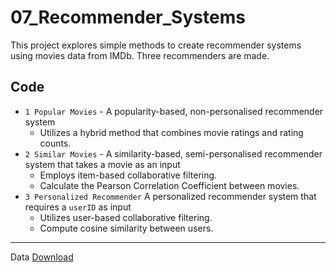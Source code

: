 # 07_Recommender_Systems

This project explores simple methods to create recommender systems using movies data from IMDb. Three recommenders are made.


## Code
- `1 Popular Movies` - A popularity-based, non-personalised recommender system
  - Utilizes a hybrid method that combines movie ratings and rating counts. 
- `2 Similar Movies` - A similarity-based, semi-personalised recommender system that takes a movie as an input 
  - Employs item-based collaborative filtering.
  - Calculate the Pearson Correlation Coefficient between movies.
- `3 Personalized Recommender` A personalized recommender system that requires a `userID` as input
  - Utilizes user-based collaborative filtering.
  - Compute cosine similarity between users.

---
Data [Download](https://drive.google.com/drive/u/0/folders/1lU8kfUNQaYx782O9FRfMmyRlr5Tm3Mfs)
